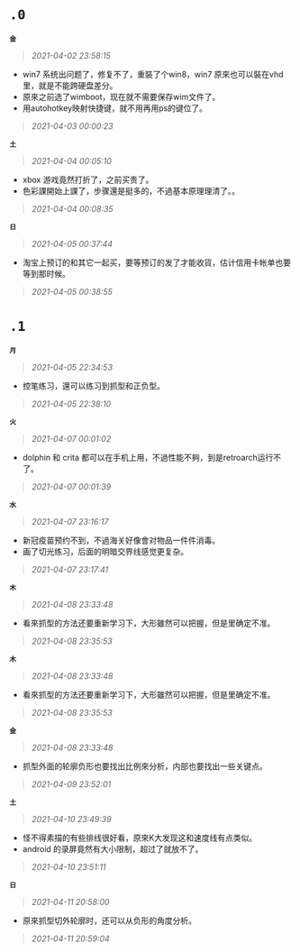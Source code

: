 **`.0`**
=========
**`金`**
>*2021-04-02 23:58:15*
- win7 系统出问题了，修复不了，重裝了个win8，win7 原來也可以裝在vhd里，就是不能跨硬盘差分。
- 原來之前选了wimboot，现在就不需要保存wim文件了。
- 用autohotkey映射快捷键，就不用再用ps的键位了。
>*2021-04-03 00:00:23*

**`土`**
>*2021-04-04 00:05:10*
- xbox 游戏竟然打折了，之前买贵了。
- 色彩課開始上課了，步骤還是挺多的，不過基本原理理清了。。
>*2021-04-04 00:08:35*

**`日`**
>*2021-04-05 00:37:44*
- 淘宝上预订的和其它一起买，要等预订的发了才能收貨，估计信用卡帐单也要等到那时候。
>*2021-04-05 00:38:55*

**`.1`**
=========
**`月`**
>*2021-04-05 22:34:53*
- 控笔练习，還可以练习到抓型和正负型。
>*2021-04-05 22:38:10*

**`火`**
>*2021-04-07 00:01:02*
- dolphin 和 crita 都可以在手机上用，不過性能不夠，到是retroarch运行不了。
>*2021-04-07 00:01:39*

**`水`**
>*2021-04-07 23:16:17*
- 新冠疫苗预约不到，不過海关好像會对物品一件件消毒。
- 画了切光练习，后面的明暗交界线感觉更复杂。
>*2021-04-07 23:17:41*

**`木`**
>*2021-04-08 23:33:48*
- 看來抓型的方法还要重新学习下，大形雖然可以把握，但是里确定不准。
>*2021-04-08 23:35:53*

**`木`**
>*2021-04-08 23:33:48*
- 看來抓型的方法还要重新学习下，大形雖然可以把握，但是里确定不准。
>*2021-04-08 23:35:53*

**`金`**
>*2021-04-08 23:33:48*
- 抓型外面的轮廓负形也要找出比例來分析，内部也要找出一些关键点。
>*2021-04-09 23:52:01*

**`土`**
>*2021-04-10 23:49:39*
- 怪不得素描的有些排线很好看，原來K大发现这和速度线有点类似。
- android 的录屏竟然有大小限制，超过了就放不了。
>*2021-04-10 23:51:11*

**`日`**
>*2021-04-11 20:58:00*
- 原來抓型切外轮廓时，还可以从负形的角度分析。
>*2021-04-11 20:59:04*
